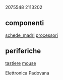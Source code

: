 2075548 
2113202 

## componenti
[schede_madri](componenti/schede_madri.md)
[processori](componenti/processori.md)


## periferiche
[tastiere](periferiche/tastiere.md)
[mouse](periferiche/mouse.md)

Elettronica Padovana
